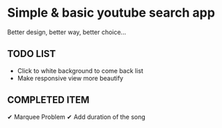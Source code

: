 Simple & basic youtube search app
=================================

Better design, better way, better choice...

TODO LIST
---------
* Click to white background to come back list
* Make responsive view more beautify

COMPLETED ITEM
--------------
✔ Marquee Problem
✔ Add duration of the song